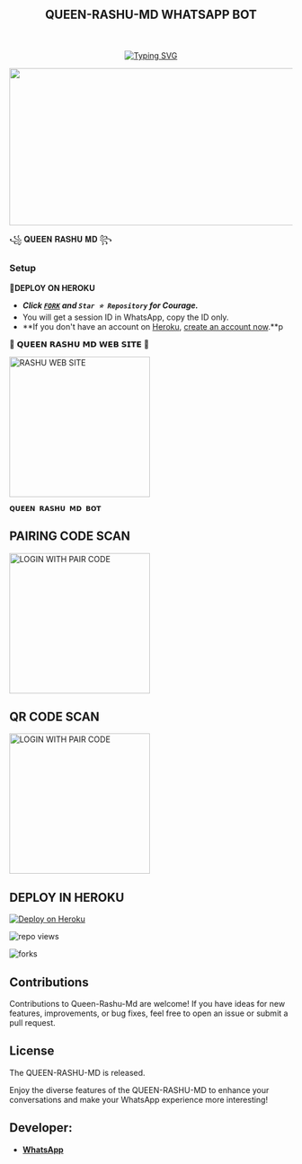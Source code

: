 ## <p align="center"> QUEEN-RASHU-MD WHATSAPP BOT
<br>

<p align="center"><a href="https://git.io/typing-svg"><img src="https://readme-typing-svg.demolab.com?font=EB+Garamond&weight=800&size=28&duration=4000&pause=1000&random=false&width=435&lines=WELCOME+TO+THE+QUEEN-RASHU-MD;MULTI-DEVICE+WHATSAPP+BOT;DEVELOPED+BY+NIPUN;RELEASED+DATE+24%2F03%2F2024." alt="Typing SVG" /></a>
</p>


<img src="https://i.ibb.co/BsjkCDP/9555.jpg" width="540" height="280" />
</p>             ꧁ 𝐐𝐔𝐄𝐄𝐍 𝐑𝐀𝐒𝐇𝐔 𝐌𝐃 ꧂

### Setup

**📌DEPLOY ON HEROKU**
   - ***Click [`FORK`](https://github.com/NipunHarshana0/QUEEN-RASHU-MD-V1/fork) and `Star ⭐ Repository` for Courage.***
   - You will get a session ID in WhatsApp, copy the ID only.
   - **If you don't have an account on [Heroku](https://signup.heroku.com/), [create an account now](https://signup.heroku.com/).**p
</p>
🌟 𝗤𝗨𝗘𝗘𝗡 𝗥𝗔𝗦𝗛𝗨 𝗠𝗗 𝗪𝗘𝗕 𝗦𝗜𝗧𝗘 🌟

<a href="https://youtube.com/@rashumodz_0715?si=5pg_wumwy6VzizMP/"><img src="https://img.shields.io/badge/RASHU-WEB%20SITE-red" alt="RASHU WEB SITE" width="250"></a>

**`𝗤𝗨𝗘𝗘𝗡 𝗥𝗔𝗦𝗛𝗨 𝗠𝗗 𝗕𝗢𝗧`**

##  PAIRING CODE SCAN

<a href="https://paircoderashu-da08a61d6074.herokuapp.com/"><img src="https://img.shields.io/badge/LOGIN%20WITH-PAIR%20CODE-red" alt="LOGIN WITH PAIR CODE" width="250"></a>

## QR CODE SCAN

<a href="https://paircoderashu-da08a61d6074.herokuapp.com/"><img src="https://img.shields.io/badge/LOGIN%20WITH-QR%20CODE-red" alt="LOGIN WITH PAIR CODE" width="250"></a>
## DEPLOY IN HEROKU

 [![Deploy on Heroku](https://www.herokucdn.com/deploy/button.svg)](https://dashboard.heroku.com/new?template=https://github.com/DEXTER-BOT-1/DEXTER-V1-MD/)

   </details>
</P>

![repo views](https://hits.seeyoufarm.com/api/count/incr/badge.svg?url=https%3A%2F%2Fgithub.com%2FPurnageethanjana%2FDEXTER-V1-MD&count_bg=%2379C83D&title_bg=%23555555&icon=gitpod.svg&icon_color=%23E7E7E7&title=Views&edge_flat=false)

![forks](https://img.shields.io/github/forks/Purnageethanjana/DEXTER-V1-MD?label=Forks&style=social)



## Contributions

Contributions to Queen-Rashu-Md are welcome! If you have ideas for new features, improvements, or bug fixes, feel free to open an issue or submit a pull request.

## License

The QUEEN-RASHU-MD is released.

Enjoy the diverse features of the QUEEN-RASHU-MD  to enhance your conversations and make your WhatsApp experience more interesting!

## Developer:
- [**WhatsApp**](https://wa.me/94727319036)

